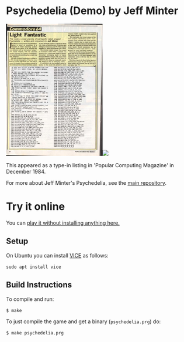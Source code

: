 # Psychedelia (Demo) by Jeff Minter
<img height=360 src="https://github.com/mwenge/psychedelia-listing/raw/master/listing/PopularComputing_Weekly_Issue_1984-12-13_0031.jpg"><img height=360 src="https://github.com/mwenge/psychedelia-listing/assets/58846/b6027f6d-f5ac-4af6-be4a-53ddce8c1728">

This appeared as a type-in listing in 'Popular Computing Magazine' in December 1984.

For more about Jeff Minter's Psychedelia, see the [main repository](https://github.com/mwenge/psychedelia).

# Try it online
You can [play it without installing anything here.](https://lvllvl.com/c64/?gid=59db254ccc74c65007c58a890ccf31af)

## Setup
On Ubuntu you can install [VICE] as follows:
```
sudo apt install vice
```

## Build Instructions
To compile and run:

```sh
$ make
```

To just compile the game and get a binary (`psychedelia.prg`) do:

```sh
$ make psychedelia.prg
```

[vice]: http://vice-emu.sourceforge.net/
